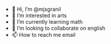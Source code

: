 - 👋 Hi, I’m @mjsgranil
- 👀 I’m interested in arts
- 🌱 I’m currently learning math
- 💞️ I’m looking to collaborate on english
- 📫 How to reach me email

<!---
mjsgranil/mjsgranil is a ✨ special ✨ repository because its `README.md` (this file) appears on your GitHub profile.
You can click the Preview link to take a look at your changes.
--->
